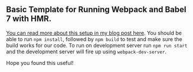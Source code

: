 ## Basic Template for Running Webpack and Babel 7 with HMR.
 [You can read more about this setup in my blog post here](https://fundamentalsofcode.com/webpack-with-babel-7/).
 You should be able to run `npm install`, followed by `npm build` to test and make sure the build works for our code. 
 To run on development server run `npm run start` and the development server will fire up using `webpack-dev-server`.

 Hope you found this useful!
